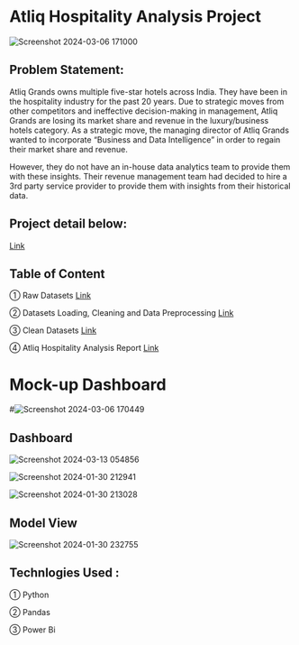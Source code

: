 # Atliq Hospitality Analysis Project


![Screenshot 2024-03-06 171000](https://github.com/Saquibtechlotraining/Unified-Mentor-Internship-Projects/assets/91885135/ad560d03-5aee-4879-8afb-f38c87c5c9a4)

## Problem Statement:
Atliq Grands owns multiple five-star hotels across India. They have been in the hospitality
industry for the past 20 years. Due to strategic moves from other competitors and ineffective
decision-making in management, Atliq Grands are losing its market share and revenue in the
luxury/business hotels category. As a strategic move, the managing director of Atliq Grands
wanted to incorporate “Business and Data Intelligence” in order to regain their market share
and revenue.

However, they do not have an in-house data analytics team to provide them with these
insights. Their revenue management team had decided to hire a 3rd party service provider to
provide them with insights from their historical data.

## Project detail below:
[Link](https://github.com/Urvashitomar20/data-analyst-internship/edit/main/Atliq_Hospitality_Analysis_Project/readme.md)

## Table of Content

① Raw Datasets [Link](https://github.com/Urvashitomar20/data-analyst-internship/tree/main/Atliq_Hospitality_Analysis_Project/Hospitality_datasets)

② Datasets Loading, Cleaning and Data Preprocessing [Link](https://github.com/Urvashitomar20/data-analyst-internship/blob/main/Atliq_Hospitality_Analysis_Project/Datasets%20Loading,%20Cleaning%20&%20Data%20Preprocessing.ipynb)

③ Clean Datasets [Link](https://github.com/Urvashitomar20/data-analyst-internship/tree/main/Atliq_Hospitality_Analysis_Project/Clean_Hospitality_datasets)

④ Atliq Hospitality Analysis Report [Link](https://github.com/Urvashitomar20/data-analyst-internship/blob/main/Atliq_Hospitality_Analysis_Project/Atliq%20Hospitality%20Analysis%20Report%20(1).pdf)

# Mock-up Dashboard

#![Screenshot 2024-03-06 170449](https://github.com/Saquibtechlotraining/Unified-Mentor-Internship-Projects/assets/91885135/d5e2e1ba-56e7-4774-88aa-ebecc8f64dba)

## Dashboard

![Screenshot 2024-03-13 054856](https://github.com/Saquibtechlotraining/Unified-Mentor-Internship-Projects/assets/91885135/19d2bfbe-fc29-4dc6-9d55-b34539882f60)

![Screenshot 2024-01-30 212941](https://github.com/Saquibtechlotraining/Unified-Mentor-Internship-Projects/assets/91885135/6a43d413-d0ae-4ad0-ad52-bf56a3d9f653)

![Screenshot 2024-01-30 213028](https://github.com/Saquibtechlotraining/Unified-Mentor-Internship-Projects/assets/91885135/0ea2ee1d-4447-44c3-b923-ea5771d2f194)

## Model View 
![Screenshot 2024-01-30 232755](https://github.com/Saquibtechlotraining/Unified-Mentor-Internship-Projects/assets/91885135/37b458f4-7ff7-4b4e-a4fb-6bdbe03bac59)



## Technlogies Used :

① Python

② Pandas

③ Power Bi





